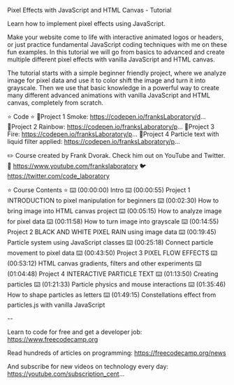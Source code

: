 Pixel Effects with JavaScript and HTML Canvas - Tutorial

Learn how to implement pixel effects using JavaScript.

Make your website come to life with interactive animated logos or headers, or just practice fundamental JavaScript coding techniques with me on these fun examples. In this tutorial we will go from basics to advanced and create multiple different pixel effects with vanilla JavaScript and HTML canvas.

The tutorial starts with a simple beginner friendly project, where we analyze image for pixel data and use it to color shift the image and turn it into grayscale. Then we use that basic knowledge in a powerful way to create many different advanced animations with vanilla JavaScript and HTML canvas, completely from scratch.

⭐️ Code ⭐️
🔗Project 1 Smoke: https://codepen.io/franksLaboratory/d...
🔗Project 2 Rainbow: https://codepen.io/franksLaboratory/p...
🔗Project 3 Fire: https://codepen.io/franksLaboratory/p...
🔗Project 4 Particle text with liquid filter applied: https://codepen.io/franksLaboratory/p...

✏️ Course created by Frank Dvorak. Check him out on YouTube and Twitter.
🎥 https://www.youtube.com/frankslaboratory
🐦 https://twitter.com/code_laboratory

⭐️ Course Contents ⭐️
⌨️ (00:00:00) Intro
⌨️ (00:00:55) Project 1 INTRODUCTION to pixel manipulation for beginners
⌨️ (00:02:30) How to bring image into HTML canvas project
⌨️ (00:05:15) How to analyze image for pixel data
⌨️ (00:11:58) How to turn image into grayscale
⌨️ (00:14:55) Project 2 BLACK AND WHITE PIXEL RAIN using image data
⌨️ (00:19:45) Particle system using JavaScript classes
⌨️ (00:25:18) Connect particle movement to pixel data
⌨️ (00:43:50) Project 3 PIXEL FLOW EFFECTS
⌨️ (00:53:12) HTML canvas gradients, filters and other experiments
⌨️ (01:04:48) Project 4 INTERACTIVE PARTICLE TEXT
⌨️ (01:13:50) Creating particles
⌨️ (01:21:33) Particle physics and mouse interactions
⌨️ (01:35:46) How to shape particles as letters
⌨️ (01:49:15) Constellations effect from particles.js with vanilla JavaScript

--

Learn to code for free and get a developer job: https://www.freecodecamp.org

Read hundreds of articles on programming: https://freecodecamp.org/news

And subscribe for new videos on technology every day: https://youtube.com/subscription_cent...
